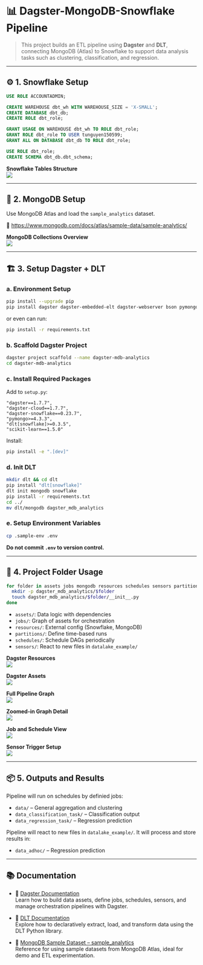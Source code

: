 # 📊 Dagster-MongoDB-Snowflake Pipeline

> This project builds an ETL pipeline using **Dagster** and **DLT**, connecting MongoDB (Atlas) to Snowflake to support data analysis tasks such as clustering, classification, and regression.

---

## ⚙️ 1. Snowflake Setup

```sql
USE ROLE ACCOUNTADMIN;

CREATE WAREHOUSE dbt_wh WITH WAREHOUSE_SIZE = 'X-SMALL';
CREATE DATABASE dbt_db;
CREATE ROLE dbt_role;

GRANT USAGE ON WAREHOUSE dbt_wh TO ROLE dbt_role;
GRANT ROLE dbt_role TO USER tunguyen150599;
GRANT ALL ON DATABASE dbt_db TO ROLE dbt_role;

USE ROLE dbt_role;
CREATE SCHEMA dbt_db.dbt_schema;
```

**Snowflake Tables Structure**  
![](images/s01_snowflake_tables.png)

---

## 🍃 2. MongoDB Setup

Use MongoDB Atlas and load the `sample_analytics` dataset.

🔗 https://www.mongodb.com/docs/atlas/sample-data/sample-analytics/

**MongoDB Collections Overview**  
![](images/s02_mongo_collections.png)

---

## 🏗️ 3. Setup Dagster + DLT

### a. Environment Setup

```bash
pip install --upgrade pip
pip install dagster dagster-embedded-elt dagster-webserver bson pymongo
```

or even can run:

```bash
pip install -r requirements.txt
```

### b. Scaffold Dagster Project

```bash
dagster project scaffold --name dagster-mdb-analytics
cd dagster-mdb-analytics
```

### c. Install Required Packages

Add to `setup.py`:

```text
"dagster==1.7.7",
"dagster-cloud==1.7.7",
"dagster-snowflake==0.23.7",
"pymongo>=4.3.3",
"dlt[snowflake]>=0.3.5",
"scikit-learn==1.5.0"
```

Install:

```bash
pip install -e ".[dev]"
```

### d. Init DLT

```bash
mkdir dlt && cd dlt
pip install "dlt[snowflake]"
dlt init mongodb snowflake
pip install -r requirements.txt
cd ../
mv dlt/mongodb dagster_mdb_analytics
```

### e. Setup Environment Variables

```bash
cp .sample-env .env
```

**Do not commit `.env` to version control.**

---

## 🧰 4. Project Folder Usage

```bash
for folder in assets jobs mongodb resources schedules sensors partitions; do
  mkdir -p dagster_mdb_analytics/$folder
  touch dagster_mdb_analytics/$folder/__init__.py
done
```

- `assets/`: Data logic with dependencies
- `jobs/`: Graph of assets for orchestration
- `resources/`: External config (Snowflake, MongoDB)
- `partitions/`: Define time-based runs
- `schedules/`: Schedule DAGs periodically
- `sensors/`: React to new files in `datalake_example/`

**Dagster Resources**  
![](images/s03_dagster_resources.png)

**Dagster Assets**  
![](images/s04_dagster_assets.png)

**Full Pipeline Graph**  
![](images/s05_dagster_graph.png)

**Zoomed-in Graph Detail**  
![](images/s06_dagster_graph_zoom_in.png)

**Job and Schedule View**  
![](images/s06_dagster_jobs_schedules.png)

**Sensor Trigger Setup**  
![](images/s07_dagster_sensor.png)

---

## 📦 5. Outputs and Results

Pipeline will run on schedules by definied jobs:

- `data/` – General aggregation and clustering
- `data_classification_task/` – Classification output
- `data_regression_task/` – Regression prediction

Pipeline will react to new files in `datalake_example/`. It will process and store results in:

- `data_adhoc/` – Regression prediction

---

## 📚 Documentation

- 🔗 [Dagster Documentation](https://docs.dagster.io/)  
  Learn how to build data assets, define jobs, schedules, sensors, and manage orchestration pipelines with Dagster.

- 🔗 [DLT Documentation](https://dlthub.com/docs/dlt-ecosystem/verified-sources/mongodb)  
  Explore how to declaratively extract, load, and transform data using the DLT Python library.

- 🔗 [MongoDB Sample Dataset – sample_analytics](https://www.mongodb.com/docs/atlas/sample-data/sample-analytics/)  
  Reference for using sample datasets from MongoDB Atlas, ideal for demo and ETL experimentation.
